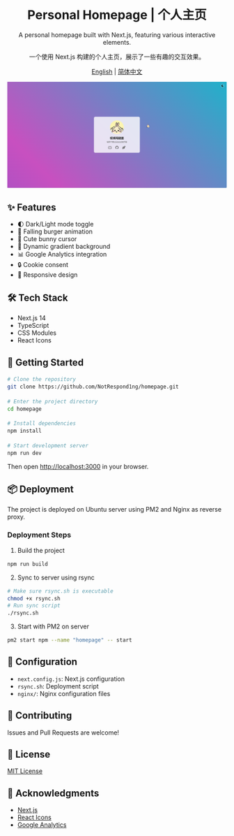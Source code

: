 <div align="center">

# Personal Homepage | 个人主页

A personal homepage built with Next.js, featuring various interactive elements.

一个使用 Next.js 构建的个人主页，展示了一些有趣的交互效果。

[English](./README_EN.md) | [简体中文](./README.md)

![preview](./screenshots/preview.png)

</div>

## ✨ Features

- 🌓 Dark/Light mode toggle
- 🍔 Falling burger animation
- 🐰 Cute bunny cursor
- 🎨 Dynamic gradient background
- 📊 Google Analytics integration
- 🔒 Cookie consent
- 📱 Responsive design

## 🛠️ Tech Stack

- Next.js 14
- TypeScript
- CSS Modules
- React Icons

## 🚀 Getting Started

```bash
# Clone the repository
git clone https://github.com/NotRespond1ng/homepage.git

# Enter the project directory
cd homepage

# Install dependencies
npm install

# Start development server
npm run dev
```

Then open [http://localhost:3000](http://localhost:3000) in your browser.

## 📦 Deployment

The project is deployed on Ubuntu server using PM2 and Nginx as reverse proxy.

### Deployment Steps

1. Build the project
```bash
npm run build
```

2. Sync to server using rsync
```bash
# Make sure rsync.sh is executable
chmod +x rsync.sh
# Run sync script
./rsync.sh
```

3. Start with PM2 on server
```bash
pm2 start npm --name "homepage" -- start
```

## 📝 Configuration

- `next.config.js`: Next.js configuration
- `rsync.sh`: Deployment script
- `nginx/`: Nginx configuration files

## 🤝 Contributing

Issues and Pull Requests are welcome!

## 📄 License

[MIT License](./LICENSE)

## 🙏 Acknowledgments

- [Next.js](https://nextjs.org/)
- [React Icons](https://react-icons.github.io/react-icons/)
- [Google Analytics](https://analytics.google.com/) 